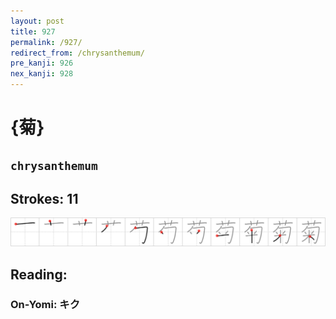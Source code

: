 ```yaml
---
layout: post
title: 927
permalink: /927/
redirect_from: /chrysanthemum/
pre_kanji: 926
nex_kanji: 928
---
```


# {菊}

## `chrysanthemum`

## Strokes: 11

<div class="stroke"><img src="../images/E88F8A.png" /></div>

## Reading:

### On-Yomi: キク
